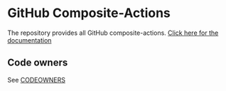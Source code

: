 # GitHub Composite-Actions

The repository provides all GitHub composite-actions. [Click here for the documentation](https://clevershuttle.atlassian.net/wiki/spaces/CI/pages/3607494720/Workflows)

## Code owners

See [CODEOWNERS](CODEOWNERS)
